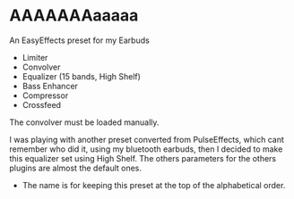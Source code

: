 # AAAAAAAaaaaa
An EasyEffects preset for my Earbuds

- Limiter
- Convolver
- Equalizer (15 bands, High Shelf)
- Bass Enhancer
- Compressor
- Crossfeed

The convolver must be loaded manually.

I was playing with another preset converted from PulseEffects, which cant remember who did it, using my bluetooth earbuds, then I decided to make this equalizer set using High Shelf. The others parameters for the others plugins are almost the default ones.   

* The name is for keeping this preset at the top of the alphabetical order.
